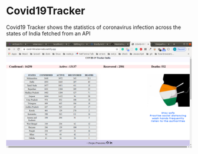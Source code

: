 # Covid19Tracker
Covid19 Tracker shows the statistics of coronavirus infection across the states of India fetched from an API

![screenshot of the website](assests/images/screenshot.png)

